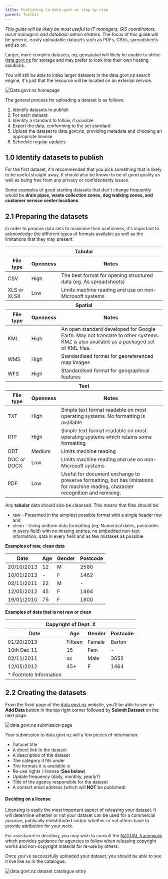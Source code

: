 ```yaml
---
title: Publishing to data.govt.nz step by step
parent: Toolkit
---
```


_This guide will be likely be most useful to IT managers, GIS coordinators, asset managers and database admin strators._
The focus of this guide will be generic, easily uploadable datasets such as PDFs, CSVs, spreadsheets and so on.

Larger, more complex datasets, eg; geospatial will likely be unable to utilise [data.govt.nz](https://data.govt.nz) for storage and may prefer to look into their own hosting solutions.

You will still be able to index larger datasets in the data.govt.nz search engine, it's just that the resource will be located on an external service.

![Data.govt.nz homepage](http://localhost:4000/uploads/publishing-data/01-homepage.jpg)

The general process for uploading a dataset is as follows:

1. Identify datasets to publish
2. For each dataset:
  1. Identify a standard to follow, if possible
  2. Export the data, conforming to the set standard
  3. Upload the dataset to data.govt.nz, providing metadata and choosing an appropriate license
3. Schedule regular updates

## 1.0 Identify datasets to publish

For the first dataset, it's recommended that you pick something that is likely to be useful straight away. It should also be known to be of good quality as well as being free from any privacy or confidentiality issues.

Some examples of good starting datasets that don't change frequently would be **drain pipes, waste collection zones, dog walking zones, and customer service center locations**.

## 2.1 Preparing the datasets

In order to prepare data sets to maximise their usefulness, it's important to acknowledge the different types of formats available as well as the limitations that they may present:

<table>
  <thead>
    <th colspan="3">Tabular</th>
    <tr>
      <th>File type</th>
      <th>Openness</th>
      <th>Notes</th>
    </tr>
  </thead>
  <tbody>
    <tr>
      <td>CSV</td>
      <td>High</td>
      <td>The best format for opening structured data (eg. As spreadsheets)</td>
    </tr>
    <tr>
      <td>XLS or XLSX</td>
      <td>Low</td>
      <td>Limits machine reading and use on non-Microsoft systems</td>
  </tbody>
  <thead>
    <th colspan="3">Spatial</th>
    <tr>
      <th>File type</th>
      <th>Openness</th>
      <th>Notes</th>
    </tr>
  </thead>
  <tbody>
    <tr>
      <td>KML</td>
      <td>High</td>
      <td>An open standard developed for Google Earth. May not translate to other systems. KMZ is also available as a packaged set of KML files.</td>
    </tr>
    <tr>
      <td>WMS</td>
      <td>High</td>
      <td>Standardised format for georeferenced map images</td>
    </tr>
    <tr>
      <td>WFS</td>
      <td>High</td>
      <td>Standardised format for geographical features</td>
    </tr>
  </tbody>
  <thead>
    <th colspan="3">Text</th>
    <tr>
      <th>File type</th>
      <th>Openness</th>
      <th>Notes</th>
    </tr>
  </thead>
  <tbody>
    <tr>
      <td>TXT</td>
      <td>High</td>
      <td>Simple text format readable on most operating systems. No formatting is available</td>
    </tr>
    <tr>
      <td>RTF</td>
      <td>High</td>
      <td>Simple text format readable on most operating systems which retains some formatting</td>
    </tr>
    <tr>
      <td>ODT</td>
      <td>Medium</td>
      <td>Limits machine reading</td>
    </tr>
    <tr>
      <td>DOC or DOCX</td>
      <td>Low</td>
      <td>Limits machine reading and use on non-Microsoft systems</td>
    </tr>
    <tr>
      <td>PDF</td>
      <td>Low</td>
      <td>Useful for document exchange to preserve formatting, but has limitations for machine reading, character recognition and remixing.</td>
  </tbody>
</table>

Any **tabular** data should also be cleansed. This means that files should be:

  - raw - Presented in the simplest possible format with a single header row and
  - clean - Using uniform data formatting (eg; Numerical dates, postcodes in every field) with no missing entries, no embedded non-text information, data in every field and as few mistakes as possible

**Examples of raw, clean data**
<table>
  <thead>
    <tr>
      <th>Date</th>
      <th>Age</th>
      <th>Gender</th>
      <th>Postcode</th>
    </tr>
  </thead>
  <tbody>
    <tr>
      <td>20/10/2013</td>
      <td>12</td>
      <td>M</td>
      <td>2580</td>
    </tr>
    <tr>
      <td>10/01/2013</td>
      <td>-</td>
      <td>F</td>
      <td>1462</td>
    </tr>
    <tr>
      <td>02/11/2011</td>
      <td>22</td>
      <td>M</td>
      <td>-</td>
    </tr>
    <tr>
      <td>12/05/2012</td>
      <td>45</td>
      <td>F</td>
      <td>1464</td>
    </tr>
    <tr>
      <td>19/01/2010</td>
      <td>75</td>
      <td>F</td>
      <td>1800</td>
    </tr>
  </tbody>
</table>

**Examples of data that is not raw or clean**

<table>
  <thead>
    <tr>
      <th colspan="4">Copyright of Dept. X</th>
    </tr>
    <tr>
      <th>Date</th>
      <th>Age</th>
      <th>Gender</th>
      <th>Postcode</th>
    </tr>
  </thead>
  <tbody>
    <tr>
      <td>01/20/2013</td>
      <td>Fifteen</td>
      <td>Female</td>
      <td>Barton</td>
    </tr>
    <tr>
      <td>10th Dec 11</td>
      <td>15</td>
      <td>Fem</td>
      <td>-</td>
    </tr>
    <tr>
      <td>02/11/2011</td>
      <td>xx</td>
      <td>Male</td>
      <td>3652</td>
    </tr>
    <tr>
      <td>12/05/2012</td>
      <td>45*</td>
      <td>F</td>
      <td>1464</td>
    </tr>
    <tr>
      <td>* Footnote Information</td>
      <td></td>
      <td></td>
      <td></td>
    </tr>
  </tbody>
</table>

## 2.2 Creating the datasets

From the front page of the [data.govt.nz](https://data.govt.nz) website, you'll be able to see an **Add Data** button in the top right corner followed by **Submit Dataset** on the next page.

![data.govt.nz submission page](http://localhost:4000/uploads/publishing-data/02-submit.jpg)

Your submission to data.govt.nz will a few pieces of information:

  - Dataset title
  - A direct link to the dataset
  - A description of the dataset
  - The category it fits under
  - The formats it is available is
  - Re-use rights / license (**See below**)
  - Update frequency (daily, monthly, yearly?)
  - Title of the agency responsible for the dataset
  - A contact email address (which will **NOT** be published)

#### Deciding on a license

Licensing is easily the most important aspect of releasing your dataset. It will determine whether or not your dataset can be used for a commercial purpose, publically redistributed and/or whether or not others have to provide attribution for your work.

For assistance in deciding, you may wish to consult the [NZGOAL framework](https://www.ict.govt.nz/guidance-and-resources/open-government/new-zealand-government-open-access-and-licensing-nzgoal-framework/) which provides guidance for agencies to follow when releasing copyright works and non-copyright material for re-use by others.

Once you've successfully uploaded your dataset, you should be able to see it live like so in the catalogue:

![data.govt.nz dataset catalogue entry](http://localhost:4000/uploads/publishing-data/03-completed-dataset.jpg)

